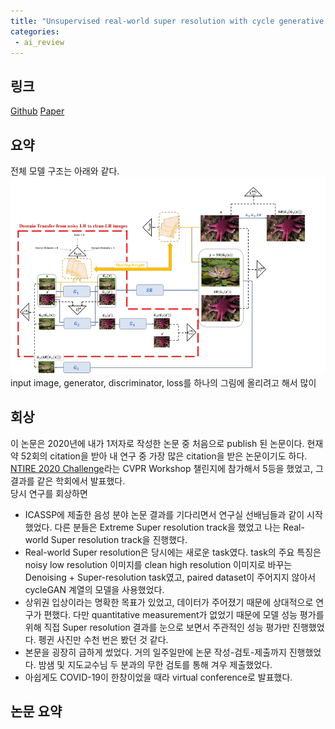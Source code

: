 ```yaml
---
title: "Unsupervised real-world super resolution with cycle generative adversarial network and domain discriminator"
categories:
 - ai_review
---
```


## 링크
[Github](https://github.com/GT-KIM/unsupervised-super-resolution-domain-discriminator) [Paper](https://openaccess.thecvf.com/content_CVPRW_2020/papers/w31/Kim_Unsupervised_Real-World_Super_Resolution_With_Cycle_Generative_Adversarial_Network_and_CVPRW_2020_paper.pdf)

## 요약
전체 모델 구조는 아래와 같다.
![model](/assets/images/AI_review/20240213/model.png)
input image, generator, discriminator, loss를 하나의 그림에 올리려고 해서 많이

## 회상
이 논문은 2020년에 내가 1저자로 작성한 논문 중 처음으로 publish 된 논문이다. 현재 약 52회의 citation을 받아 내 연구 중 가장 많은 citation을 받은 논문이기도 하다. [NTIRE 2020 Challenge](https://data.vision.ee.ethz.ch/cvl/ntire20/)라는 CVPR Workshop 챌린지에 참가해서 5등을 했었고, 그 결과를 같은 학회에서 발표했다.  
당시 연구를 회상하면
- ICASSP에 제출한 음성 분야 논문 결과를 기다리면서 연구실 선배님들과 같이 시작했었다. 다른 분들은 Extreme Super resolution track을 했었고 나는 Real-world Super resolution track을 진행했다.
- Real-world Super resolution은 당시에는 새로운 task였다. task의 주요 특징은 noisy low resolution 이미지를 clean high resolution 이미지로 바꾸는 Denoising + Super-resolution task였고, paired dataset이 주어지지 않아서 cycleGAN 계열의 모델을 사용했었다.
- 상위권 입상이라는 명확한 목표가 있었고, 데이터가 주어졌기 때문에 상대적으로 연구가 편했다. 다만 quantitative measurement가 없었기 때문에 모델 성능 평가를 위해 직접 Super resolution 결과를 눈으로 보면서 주관적인 성능 평가만 진행했었다. 펭귄 사진만 수천 번은 봤던 것 같다.
- 본문을 굉장히 급하게 썼었다. 거의 일주일만에 논문 작성-검토-제출까지 진행했었다. 밤샘 및 지도교수님 두 분과의 무한 검토를 통해 겨우 제출했었다.
- 아쉽게도 COVID-19이 한창이었을 때라 virtual conference로 발표했다.

## 논문 요약
